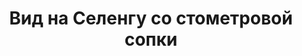 ---
title: 'Вид на Селенгу со стометровой сопки'
location: ''
tags: [all, fav, 2011]
categories: [across-baikal-2011]
---